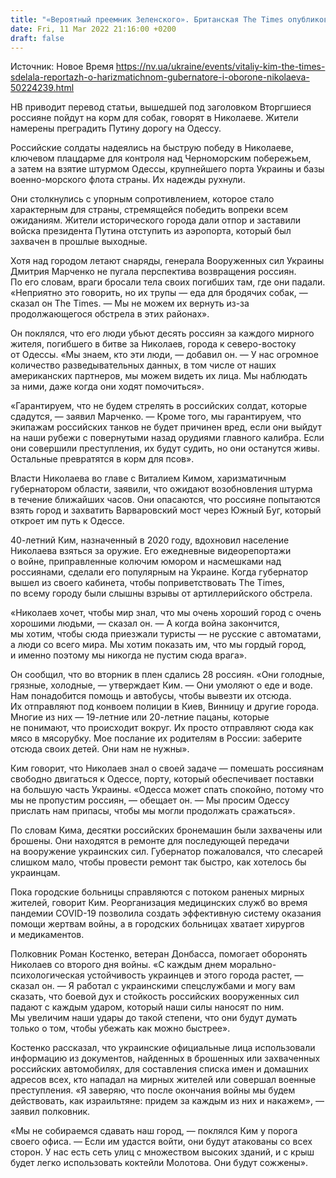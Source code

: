 ```yaml
---
title: "«Вероятный преемник Зеленского». Британская The Times опубликовала репортаж про оборону Николаева и харизматичного губернатора Виталия Кима"
date: Fri, 11 Mar 2022 21:16:00 +0200
draft: false
---
```

Источник: Новое Время https://nv.ua/ukraine/events/vitaliy-kim-the-times-sdelala-reportazh-o-harizmatichnom-gubernatore-i-oborone-nikolaeva-50224239.html


НВ приводит перевод статьи, вышедшей под заголовком Вторгшиеся россияне пойдут на корм для собак, говорят в Николаеве. Жители намерены преградить Путину дорогу на Одессу.

Российские солдаты надеялись на быструю победу в Николаеве, ключевом плацдарме для контроля над Черноморским побережьем, а затем на взятие штурмом Одессы, крупнейшего порта Украины и базы военно-морского флота страны. Их надежды рухнули.

Они столкнулись с упорным сопротивлением, которое стало характерным для страны, стремящейся победить вопреки всем ожиданиям. Жители исторического города дали отпор и заставили войска президента Путина отступить из аэропорта, который был захвачен в прошлые выходные.

Хотя над городом летают снаряды, генерала Вооруженных сил Украины Дмитрия Марченко не пугала перспектива возвращения россиян. По его словам, враги бросали тела своих погибших там, где они падали. «Неприятно это говорить, но их трупы — еда для бродячих собак, — сказал он The Times. — Мы не можем их вернуть из-за продолжающегося обстрела в этих районах».

Он поклялся, что его люди убьют десять россиян за каждого мирного жителя, погибшего в битве за Николаев, города к северо-востоку от Одессы. «Мы знаем, кто эти люди, — добавил он. — У нас огромное количество разведывательных данных, в том числе от наших американских партнеров, мы можем видеть их лица. Мы наблюдать за ними, даже когда они ходят помочиться».

«Гарантируем, что не будем стрелять в российских солдат, которые сдадутся, — заявил Марченко. — Кроме того, мы гарантируем, что экипажам российских танков не будет причинен вред, если они выйдут на наши рубежи с повернутыми назад орудиями главного калибра. Если они совершили преступления, их будут судить, но они останутся живы. Остальные превратятся в корм для псов».

Власти Николаева во главе с Виталием Кимом, харизматичным губернатором области, заявили, что ожидают возобновления штурма в течение ближайших часов. Они опасаются, что россияне попытаются взять город и захватить Варваровский мост через Южный Буг, который откроет им путь к Одессе.

40-летний Ким, назначенный в 2020 году, вдохновил население Николаева взяться за оружие. Его ежедневные видеорепортажи о войне, приправленные колючим юмором и насмешками над россиянами, сделали его популярным на Украине. Когда губернатор вышел из своего кабинета, чтобы поприветствовать The Times, по всему городу были слышны взрывы от артиллерийского обстрела.

«Николаев хочет, чтобы мир знал, что мы очень хороший город с очень хорошими людьми, — сказал он. — А когда война закончится, мы хотим, чтобы сюда приезжали туристы — не русские с автоматами, а люди со всего мира. Мы хотим показать им, что мы гордый город, и именно поэтому мы никогда не пустим сюда врага».

Он сообщил, что во вторник в плен сдались 28 россиян. «Они голодные, грязные, холодные, — утверждает Ким. — Они умоляют о еде и воде. Нам понадобится помощь и автобусы, чтобы вывезти их отсюда. Их отправляют под конвоем полиции в Киев, Винницу и другие города. Многие из них — 19-летние или 20-летние пацаны, которые не понимают, что происходит вокруг. Их просто отправляют сюда как мясо в мясорубку. Мое послание их родителям в России: заберите отсюда своих детей. Они нам не нужны».

Ким говорит, что Николаев знал о своей задаче — помешать россиянам свободно двигаться к Одессе, порту, который обеспечивает поставки на большую часть Украины. «Одесса может спать спокойно, потому что мы не пропустим россиян, — обещает он. — Мы просим Одессу прислать нам припасы, чтобы мы могли продолжать сражаться».

По словам Кима, десятки российских бронемашин были захвачены или брошены. Они находятся в ремонте для последующей передачи на вооружение украинских сил. Губернатор пожаловался, что слесарей слишком мало, чтобы провести ремонт так быстро, как хотелось бы украинцам.

Пока городские больницы справляются с потоком раненых мирных жителей, говорит Ким. Реорганизация медицинских служб во время пандемии COVID-19 позволила создать эффективную систему оказания помощи жертвам войны, а в городских больницах хватает хирургов и медикаментов.

Полковник Роман Костенко, ветеран Донбасса, помогает оборонять Николаев со второго дня войны. «С каждым днем морально-психологическая устойчивость украинцев и этого города растет, — сказал он. — Я работал с украинскими спецслужбами и могу вам сказать, что боевой дух и стойкость российских вооруженных сил падают с каждым ударом, который наши силы наносят по ним. Мы увеличим наши удары до такой степени, что они будут думать только о том, чтобы убежать как можно быстрее».

Костенко рассказал, что украинские официальные лица использовали информацию из документов, найденных в брошенных или захваченных российских автомобилях, для составления списка имен и домашних адресов всех, кто нападал на мирных жителей или совершал военные преступления. «Я заверяю, что после окончания войны мы будем действовать, как израильтяне: придем за каждым из них и накажем», — заявил полковник.

«Мы не собираемся сдавать наш город, — поклялся Ким у порога своего офиса. — Если им удастся войти, они будут атакованы со всех сторон. У нас есть сеть улиц с множеством высоких зданий, и с крыш будет легко использовать коктейли Молотова. Они будут сожжены».
